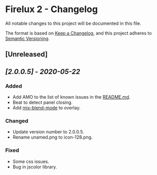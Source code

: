# Firelux 2 - Changelog
All notable changes to this project will be documented in this file.

The format is based on [Keep a Changelog](https://keepachangelog.com/en/1.0.0/),
and this project adheres to [Semantic Versioning](https://semver.org/spec/v2.0.0.html).

## [Unreleased]


## *[2.0.0.5] - 2020-05-22*
### Added
- Add AMO to the list of known issues in the [README.md](./README.md).
- Beat to detect panel closing.
- Add [mix-blend-mode](https://developer.mozilla.org/fr/docs/Web/CSS/mix-blend-mode) to overlay.

### Changed
- Update version number to 2.0.0.5.
- Rename unamed.png to icon-128.png.

### Fixed
- Some css issues.
- Bug in jscolor library.
